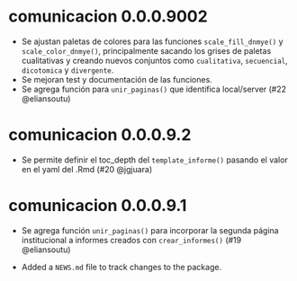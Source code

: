 # comunicacion 0.0.0.9002

* Se ajustan paletas de colores para las funciones `scale_fill_dnmye()` y `scale_color_dnmye()`, principalmente sacando los grises de paletas cualitativas y creando nuevos conjuntos como `cualitativa`, `secuencial`, `dicotomica` y `divergente`.
* Se mejoran test y documentación de las funciones.
* Se agrega función para `unir_paginas()` que identifica local/server (#22 @eliansoutu)

# comunicacion 0.0.0.9.2

* Se permite definir el toc_depth del `template_informe()` pasando el valor en el yaml del .Rmd (#20 @jgjuara)

# comunicacion 0.0.0.9.1

* Se agrega función `unir_paginas()` para incorporar la segunda página institucional a informes creados con `crear_informes()` (#19 @eliansoutu)

* Added a `NEWS.md` file to track changes to the package.
